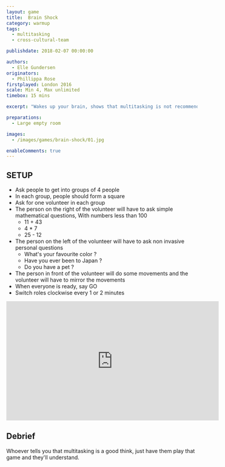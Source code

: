 ```yaml
---
layout: game
title:  Brain Shock
category: warmup
tags:
  - multitasking
  - cross-cultural-team

publishdate: 2018-02-07 00:00:00

authors: 
  - Elle Gundersen
originators: 
  - Phillippa Rose
firstplayed: London 2016
scale: Min 4, Max unlimited
timebox: 15 mins

excerpt: "Wakes up your brain, shows that multitasking is not recommended."

preparations:
  - Large empty room

images:
  - /images/games/brain-shock/01.jpg

enableComments: true
---
```


## SETUP

* Ask people to get into groups of 4 people
* In each group, people should form a square
* Ask for one volunteer in each group
* The person on the right of the volunteer will have to ask simple mathematical questions, With numbers less than 100
  * 11 + 43
  * 4 * 7
  * 25 - 12
* The person on the left of the volunteer will have to ask non invasive personal questions
  * What's your favourite color ?
  * Have you ever been to Japan ?
  * Do you have a pet ?
* The person in front of the volunteer will do some movements and the volunteer will have to mirror the movements
* When everyone is ready, say GO
* Switch roles clockwise every 1 or 2 minutes


<iframe width="560" height="315" src="https://www.youtube.com/embed/VdUDsAbXIcE?rel=0" frameborder="0" allowfullscreen></iframe>

## Debrief
Whoever tells you that multitasking is a good think, just have them play that game and they'll understand.